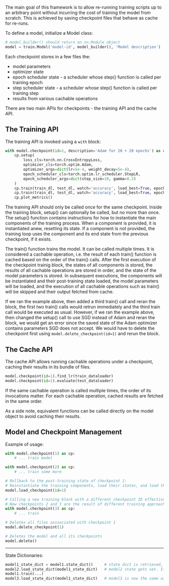 The main goal of this framework is to allow re-running training scripts up to an arbitrary point without incurring the cost of training the model from scratch. This is achieved by saving checkpoint files that behave as cache for re-runs. 

To define a model, initialize a Model class:
```python
# model_builder() should return an nn.Module object
model = train.Model('model-id', model_builder(), 'Model description')
```

Each checkpoint stores in a few files the:
- model parameters
- optimizer state
- epoch scheduler state - a scheduler whose step() function is called per training epoch
- step scheduler state - a scheduler whose step() function is called per training step
- results from various cachable operations

There are two main APIs for checkpoints - the training API and the cache API. 

## The Training API

The training API is invoked using a `with` block:
```python
with model.checkpoint(id=1, description='Adam for 20 + 20 epochs') as cp:
    cp.setup(
        loss_cls=torch.nn.CrossEntropyLoss, 
        optimizer_cls=torch.optim.Adam,
        optimizer_args=dict(lr=5e-4, weight_decay=5e-4),
        epoch_scheduler_cls=torch.optim.lr_scheduler.StepLR, 
        epoch_scheduler_args=dict(step_size=10, gamma=0.2)
    )
    cp.train(train_dl, test_dl, watch='accuracy', load_best=True, epochs=20, metrics=[train.metric_accuracy])
    cp.train(train_dl, test_dl, watch='accuracy', load_best=True, epochs=20, metrics=[train.metric_accuracy])
    cp.plot_metrics()
```

The training API should only be called once for the same checkpoint. Inside the training block, setup() can optionally be called, but no more than once. The setup() function contains instructions for how to instantiate the main components of the training process. When a component is provided, it is instantiated anew, resetting its state. If a component is not provided, the training loop uses the component and its end state from the previous checkpoint, if it exists. 

The train() function trains the model. It can be called multiple times. It is considered a cachable operation, i.e. the result of each train() function is cached based on the order of the train() calls. After the first execution of the checkpoint trainig block, the states of all components is stored, the results of all cachable operations are stored in order, and the state of the model parameters is stored. In subsequent executions, the components will be instantiated and their post-training state loaded, the model parameters will be loaded, and the execution of all cachable operations such as train() will be skipped and their output fetched from cache.

If we ran the example above, then added a third train() call and reran the block, the first two train() calls would retrun immediately and the third train call would be executed as usual. However, if we ran the example above, then changed the setup() call to use SGD instead of Adam and reran the block, we would get an error since the saved state of the Adam optimizer contains parameters SGD does not accept. We would have to delete the checkpoint first using `model.delete_checkpoint(id=1)` and rerun the block.

## The Cache API

The cache API allows running cachable operations under a checkpoint, caching their results in its bundle of files.
```python
model.checkpoint(id=1).find_lr(train_dataloader)
model.checkpoint(id=1).evaluate(test_dataloader)
```

If the same cachable operation is called multiple times, the order of its invocations matter. For each cachable operation, cached results are fetched in the same order. 

As a side note, equivalent functions can be called directly on the model object to avoid caching their results.

## Model and Checkpoint Management

Example of usage:
```python
with model.checkpoint(1) as cp:
    # ... train model

with model.checkpoint(2) as cp:
    # ... train some more

# Rollback to the post-training state of checkpoint 1:
# Reinstantiate the training components, load their states, and load the model parameters 
model.load_checkpoint(id=1)

# Calling a new training block with a different checkpoint ID effectively performs a fork.
# Now checkpoints 2 and 3 are the result of different training approaches from checkpoint 1.
with model.checkpoint(3) as cp:
    # ... train

# Deletes all files asssociated with checkpoint 1
model.delete_checkpoint(1)

# Deletes the model and all its checkpoints
model.delete()
```


---


State Dictionaries:
```python
model1_state_dict = model1.state_dict()     # state dict is retrieved, but gotcha: will continue to change if model1 is trained
model2.load_state_dict(model1_state_dict)   # model2 state gets set. It is now forked from model1, even it model1_state_dict changes
model1.train(...)
model3.load_state_dict(model1_state_dict)   # model3 is now the same as model1 post-training. model2 is like model1 pre-training
```